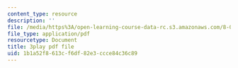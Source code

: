 ```yaml
---
content_type: resource
description: ''
file: /media/https%3A/open-learning-course-data-rc.s3.amazonaws.com/8-03sc-physics-iii-vibrations-and-waves-fall-2016/1b1a52f8613cf6df82e3ccce84c36c89_4ysFC9vd3GE.pdf
file_type: application/pdf
resourcetype: Document
title: 3play pdf file
uid: 1b1a52f8-613c-f6df-82e3-ccce84c36c89
---
```

